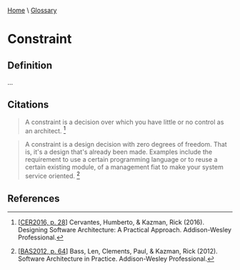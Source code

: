 [Home](../../index.html) \ [Glossary](glossary.html)

# Constraint

## Definition

...  

## Citations

> A constraint is a decision over which you have little or no control as an architect. [^1]

> A constraint is a design decision with zero degrees of freedom. That is, it's a design that's already been made. Examples include the requirement to use a certain programming language or to reuse a certain existing module, of a management fiat to make your system service oriented. [^2]

## References

[^1]: [[CER2016, p. 28](../references/books/Designing-Software-Architecture-a-Practical-Approach.html)] Cervantes, Humberto, & Kazman, Rick (2016). Designing Software Architecture: A Practical Approach. Addison-Wesley Professional.

[^2]: [[BAS2012, p. 64](../references/books/Software-Architecture-in-Practice.html)] Bass, Len, Clements, Paul, & Kazman, Rick (2012). Software Architecture in Practice. Addison-Wesley Professional.
